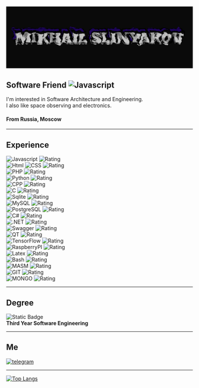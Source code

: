 [![Header](https://github.com/Slindess/Slindess/blob/main/assets/MS.png?raw=true)](https://vk.com/mikhailslinyakov)

## Software Friend ![Javascript](https://img.shields.io/badge/--000000?style=for-the-badge&logo=mcdonalds&color=FFFFFF)  
I'm interested in Software Architecture and Engineering.  
I also like space observing and electronics.
#### From Russia, Moscow
---
## Experience</br>
![Javascript](https://img.shields.io/badge/-JAVASCRIPT\(Vanilla\)-000000?style=for-the-badge&logo=javascript)
![Rating](https://img.shields.io/badge/★★★☆☆-yellow?style=for-the-badge)  
![Html](https://img.shields.io/badge/-Html-000000?style=for-the-badge&logo=HTML5&logoColor=FF7800)
![CSS](https://img.shields.io/badge/-CSS-000000?style=for-the-badge&logo=css3&logoColor=0042FF)
![Rating](https://img.shields.io/badge/★★★☆☆-yellow?style=for-the-badge)  
![PHP](https://img.shields.io/badge/-PHP-000000?style=for-the-badge&logo=php&logoColor=A6B0E9)
![Rating](https://img.shields.io/badge/★★★☆☆-yellow?style=for-the-badge)  
![Python](https://img.shields.io/badge/-Python-000000?style=for-the-badge&logo=python&logoColor=FF0078)
![Rating](https://img.shields.io/badge/★★★★☆-yellow?style=for-the-badge)  
![CPP](https://img.shields.io/badge/-C++-000000?style=for-the-badge&logo=c%2b%2b&logoColor=3900FF)
![Rating](https://img.shields.io/badge/★★★★☆-yellow?style=for-the-badge)  
![C](https://img.shields.io/badge/-C-000000?style=for-the-badge&logo=c&logoColor=FFF700)
![Rating](https://img.shields.io/badge/★★★★☆-yellow?style=for-the-badge)  
![Sqlite](https://img.shields.io/badge/-Sqlite-000000?style=for-the-badge&logo=%53%51%4c%69%74%65&logoColor=3900FF)
![Rating](https://img.shields.io/badge/★★★☆☆-yellow?style=for-the-badge)  
![MySQL](https://img.shields.io/badge/-MySQL-000000?style=for-the-badge&logo=mysql&logoColor=6BC7F2)
![Rating](https://img.shields.io/badge/★★★☆☆-yellow?style=for-the-badge)  
![PostgreSQL](https://img.shields.io/badge/-PostgreSQL-000000?style=for-the-badge&logo=postgresql&logoColor=578BBD)
![Rating](https://img.shields.io/badge/★★★☆☆-yellow?style=for-the-badge)  
![C#](https://img.shields.io/badge/-CSharp-000000?style=for-the-badge&logo=csharp&logoColor=8224ED)
![Rating](https://img.shields.io/badge/★★★☆☆-yellow?style=for-the-badge)  
![.NET](https://img.shields.io/badge/-.NET&ASP-000000?style=for-the-badge&logo=dotnet&logoColor=FA059C)
![Rating](https://img.shields.io/badge/★★☆☆☆-yellow?style=for-the-badge)  
![Swagger](https://img.shields.io/badge/-SWAGGER&OPENAPI-000000?style=for-the-badge&logo=swagger&logoColor=4AA62B)
![Rating](https://img.shields.io/badge/★★☆☆☆-yellow?style=for-the-badge)  
![QT](https://img.shields.io/badge/-QT-000000?style=for-the-badge&logo=qt&logoColor=0CF78E)
![Rating](https://img.shields.io/badge/★★★☆☆-yellow?style=for-the-badge)  
![TensorFlow](https://img.shields.io/badge/-TensorFlow-000000?style=for-the-badge&logo=tensorflow&logoColor=FFBB00)
![Rating](https://img.shields.io/badge/★☆☆☆☆-yellow?style=for-the-badge)  
![RaspberryPI](https://img.shields.io/badge/-RaspberryPI-000000?style=for-the-badge&logo=raspberrypi&logoColor=FF005D)
![Rating](https://img.shields.io/badge/★☆☆☆☆-yellow?style=for-the-badge)  
![Latex](https://img.shields.io/badge/-Latex-000000?style=for-the-badge&logo=latex&logoColor=A9D4A7)
![Rating](https://img.shields.io/badge/★★☆☆☆-yellow?style=for-the-badge)  
![Bash](https://img.shields.io/badge/-Bash-000000?style=for-the-badge&logo=gnubash&logoColor=A7B6D4)
![Rating](https://img.shields.io/badge/★★★☆☆-yellow?style=for-the-badge)  
![MASM](https://img.shields.io/badge/-MASM-000000?style=for-the-badge&logo=pastebin&logoColor=E1FAC5)
![Rating](https://img.shields.io/badge/★☆☆☆☆-yellow?style=for-the-badge)  
![GIT](https://img.shields.io/badge/-GIT-000000?style=for-the-badge&logo=git&logoColor=F26038)
![Rating](https://img.shields.io/badge/★★☆☆☆-yellow?style=for-the-badge)  
![MONGO](https://img.shields.io/badge/-MONGO-000000?style=for-the-badge&logo=mongodb&logoColor=2F9E58)
![Rating](https://img.shields.io/badge/★★☆☆☆-yellow?style=for-the-badge)  

---
## Degree</br>
![Static Badge](https://img.shields.io/badge/-BMSTU-000000?style=for-the-badge&logo=aeroflot&logoColor=FFFFFF)  
<b>Third Year Software Engineering</b>

---
## Me</br>
[![telegram](https://img.shields.io/badge/-telegram-000000?style=for-the-badge&logo=telegram&logoColor=FFFE00)](https://t.me/MikhailSlinyakov)

---

[![Top Langs](https://github-readme-stats.vercel.app/api/top-langs/?username=slindess&exclude_repo=Slindess.github.io,NIR_5SEM,REPO3&theme=highcontrast)](https://github.com/anuraghazra/github-readme-stats)
